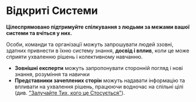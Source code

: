 # Відкриті Системи

<summary>
<strong>Цілеспрямовано підтримуйте спілкування з людьми за межами вашої системи та вчіться у них.</strong>
</summary>

Особи, команди та організації можуть запрошувати людей ззовні, здатних привнести в їхню систему знання, **досвід і вплив**, коли це може сприяти ухваленню рішень і колективному навчанню.

- **Зовнішні експерти** можуть запропонувати сторонній погляд і нові знання, розуміння та навички
- **Представники зачеплених сторін** можуть надавати інформацію та впливати на ухвалення рішень, працюючи водночас на спільні цілі (див. ["Залучайте Тих, кого це Стосується"](section:involve-those-affected)).